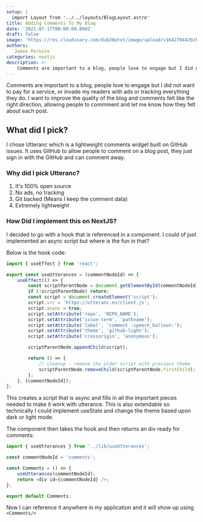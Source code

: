 ```yaml
---
setup: |
  import Layout from '../../layouts/BlogLayout.astro'
title: Adding Comments To My Blog
date: '2021-07-17T00:00:00.000Z'
draft: false
image: 'https://res.cloudinary.com/dub20ptvt/image/upload/v1642704429/Blog%20Posts/zznforepqmjb9kwrhpft.webp'
authors:
   James Perkins
categories: nextjs
description: >-
    Comments are important to a blog, people love to engage but I did not want to pay for a service, or invade my readers with ads or tracking.
---
```


Comments are important to a blog, people love to engage but I did not want to pay for a service, or invade my readers with ads or tracking everything they do. I want to improve the quality of the blog and comments felt like the right direction, allowing people to commment and let me know how they felt about each post.

## What did I pick?

I chose Utteranc which is a lightweight comments widget built on GitHub issues. It uses GitHub to allow people to comment on a blog post, they just sign in with the GitHub and can comment away.

### Why did I pick Utteranc?

1. It's 100% open source
2. No ads, no tracking
3. Git backed (Means I keep the comment data)
4. Extremely lightweight

### How Did I implement this on NextJS?

I decided to go with a hook that is referenced in a component. I could of just implemented an async script but where is the fun in that?

Below is the hook code:

```javascript
import { useEffect } from 'react';

export const useUtterances = (commentNodeId) => {
    useEffect(() => {
        const scriptParentNode = document.getElementById(commentNodeId);
        if (!scriptParentNode) return;
        const script = document.createElement('script');
        script.src = 'https://utteranc.es/client.js';
        script.async = true;
        script.setAttribute('repo', 'REPO_NAME');
        script.setAttribute('issue-term', 'pathname');
        script.setAttribute('label', 'comment :speech_balloon:');
        script.setAttribute('theme', 'github-light');
        script.setAttribute('crossorigin', 'anonymous');

        scriptParentNode.appendChild(script);

        return () => {
            // cleanup - remove the older script with previous theme
            scriptParentNode.removeChild(scriptParentNode.firstChild);
        };
    }, [commentNodeId]);
};
```

This creates a script that is async and fills in all the important pieces needed to make it work with utterance. This is also extendable so technically I could implement useState and change the theme based upon dark or light mode.

The component then takes the hook and then returns an div ready for comments:

```javascript
import { useUtterances } from '../lib/useUtterances';

const commentNodeId = 'comments';

const Comments = () => {
    useUtterances(commentNodeId);
    return <div id={commentNodeId} />;
};

export default Comments;
```

Now I can reference it anywhere in my application and it will show up using `<Comments/>`

